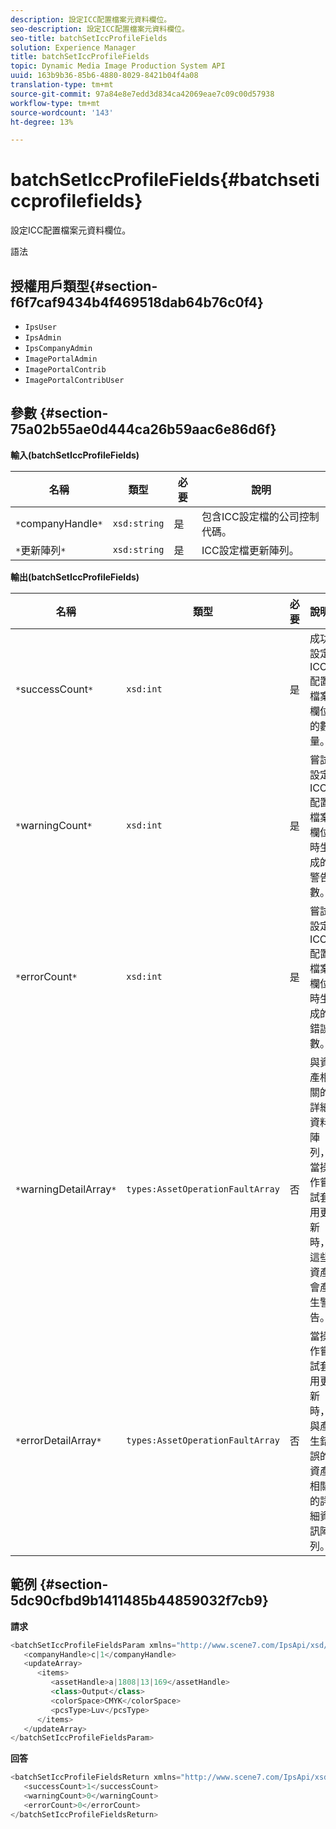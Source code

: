 ```yaml
---
description: 設定ICC配置檔案元資料欄位。
seo-description: 設定ICC配置檔案元資料欄位。
seo-title: batchSetIccProfileFields
solution: Experience Manager
title: batchSetIccProfileFields
topic: Dynamic Media Image Production System API
uuid: 163b9b36-85b6-4880-8029-8421b04f4a08
translation-type: tm+mt
source-git-commit: 97a84e8e7edd3d834ca42069eae7c09c00d57938
workflow-type: tm+mt
source-wordcount: '143'
ht-degree: 13%

---
```



# batchSetIccProfileFields{#batchseticcprofilefields}

設定ICC配置檔案元資料欄位。

語法

## 授權用戶類型{#section-f6f7caf9434b4f469518dab64b76c0f4}

* `IpsUser`
* `IpsAdmin`
* `IpsCompanyAdmin`
* `ImagePortalAdmin`
* `ImagePortalContrib`
* `ImagePortalContribUser`

## 參數 {#section-75a02b55ae0d444ca26b59aac6e86d6f}

**輸入(batchSetIccProfileFields)**

| 名稱 | 類型 | 必要 | 說明 |
|---|---|---|---|
| `*`companyHandle`*` | `xsd:string` | 是 | 包含ICC設定檔的公司控制代碼。 |
| `*`更新陣列`*` | `xsd:string` | 是 | ICC設定檔更新陣列。 |

**輸出(batchSetIccProfileFields)**

| 名稱 | 類型 | 必要 | 說明 |
|---|---|---|---|
| `*`successCount`*` | `xsd:int` | 是 | 成功設定ICC配置檔案欄位的數量。 |
| `*`warningCount`*` | `xsd:int` | 是 | 嘗試設定ICC配置檔案欄位時生成的警告數。 |
| `*`errorCount`*` | `xsd:int` | 是 | 嘗試設定ICC配置檔案欄位時生成的錯誤數。 |
| `*`warningDetailArray`*` | `types:AssetOperationFaultArray` | 否 | 與資產相關的詳細資料陣列，當操作嘗試套用更新時，這些資產會產生警告。 |
| `*`errorDetailArray`*` | `types:AssetOperationFaultArray` | 否 | 當操作嘗試套用更新時，與產生錯誤的資產相關的詳細資訊陣列。 |

## 範例 {#section-5dc90cfbd9b1411485b44859032f7cb9}

**請求**

```java
<batchSetIccProfileFieldsParam xmlns="http://www.scene7.com/IpsApi/xsd/2009-07-31">
   <companyHandle>c|1</companyHandle>
   <updateArray>
      <items>
         <assetHandle>a|1808|13|169</assetHandle>
         <class>Output</class>
         <colorSpace>CMYK</colorSpace>
         <pcsType>Luv</pcsType>
      </items>
   </updateArray>
</batchSetIccProfileFieldsParam>
```

**回答**

```java
<batchSetIccProfileFieldsReturn xmlns="http://www.scene7.com/IpsApi/xsd/2009-07-31">
   <successCount>1</successCount>
   <warningCount>0</warningCount>
   <errorCount>0</errorCount>
</batchSetIccProfileFieldsReturn>
```


